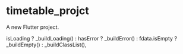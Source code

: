 # timetable_projct

A new Flutter project.



 isLoading
                ? _buildLoading()
                : hasError
                ? _buildError()
                : fdata.isEmpty
                ? _buildEmpty()
                : _buildClassList(),